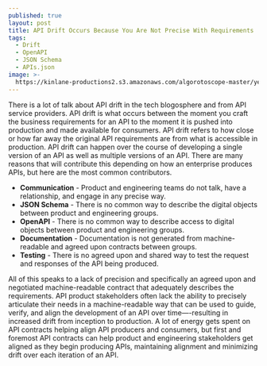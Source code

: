 ```yaml
---
published: true
layout: post
title: API Drift Occurs Because You Are Not Precise With Requirements
tags:
  - Drift
  - OpenAPI
  - JSON Schema
  - APIs.json
image: >-
  https://kinlane-productions2.s3.amazonaws.com/algorotoscope-master/yellow-journalism-sailboat-under-bay-bridge.jpeg
---
```

There is a lot of talk about API drift in the tech blogosphere and from API service providers. API drift is what occurs between the moment you craft the business requirements for an API to the moment it is pushed into production and made available for consumers. API drift refers to how close or how far away the original API requirements are from what is accessible in production. API drift can happen over the course of developing a single version of an API as well as multiple versions of an API. There are many reasons that will contribute this depending on how an enterprise produces APIs, but here are the most common contributors.

- **Communication** - Product and engineering teams do not talk, have a relationship, and engage in any precise way.
- **JSON Schema** - There is no common way to describe the digital objects between product and engineering groups.
- **OpenAPI** - There is no common way to describe access to digital objects between product and engineering groups.
- **Documentation** - Documentation is not generated from machine-readable and agreed upon contracts between groups.
- **Testing** - There is no agreed upon and shared way to test the request and responses of the API being produced.

All of this speaks to a lack of precision and specifically an agreed upon and negotiated machine-readable contract that adequately describes the requirements. API product stakeholders often lack the ability to precisely articulate their needs in a machine-readable way that can be used to guide, verify, and align the development of an API over time—-resulting in increased drift from inception to production. A lot of energy gets spent on API contracts helping align API producers and consumers, but first and foremost API contracts can help product and engineering stakeholders get aligned as they begin producing APIs, maintaining alignment and minimizing drift over each iteration of an API.


